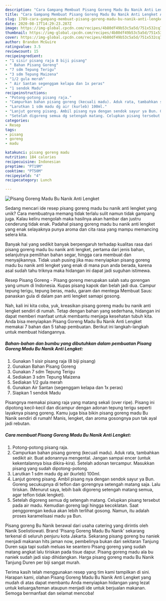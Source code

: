 ```yaml
---
description: "Cara Gampang Membuat Pisang Goreng Madu Bu Nanik Anti Lengket Anti Gagal"
title: "Cara Gampang Membuat Pisang Goreng Madu Bu Nanik Anti Lengket Anti Gagal"
slug: 1789-cara-gampang-membuat-pisang-goreng-madu-bu-nanik-anti-lengket-anti-gagal
date: 2020-08-17T14:29:23.287Z
image: https://img-global.cpcdn.com/recipes/4b80df49b53c5a5d/751x532cq70/pisang-goreng-madu-bu-nanik-anti-lengket-foto-resep-utama.jpg
thumbnail: https://img-global.cpcdn.com/recipes/4b80df49b53c5a5d/751x532cq70/pisang-goreng-madu-bu-nanik-anti-lengket-foto-resep-utama.jpg
cover: https://img-global.cpcdn.com/recipes/4b80df49b53c5a5d/751x532cq70/pisang-goreng-madu-bu-nanik-anti-lengket-foto-resep-utama.jpg
author: Brandon McGuire
ratingvalue: 3.5
reviewcount: 15
recipeingredient:
- "1 sisir pisang raja 8 biji pisang"
- " Bahan Pisang Goreng"
- "7 sdm Tepung Terigu"
- "3 sdm Tepung Maizena"
- "1/2 gula merah"
- " Air Santan segenggam kelapa dan 1x peras"
- "1 sendok Madu"
recipeinstructions:
- "Potong-potong pisang raja."
- "Campurkan bahan pisang goreng (kecuali madu). Aduk rata, tambahkan sedikit air. Buat adonannya mengental. Jangan sampai encer (untuk kekentalannya bisa dikira-kira). Setelah adonan tercampur. Masukkan pisang yang sudah dipotong-potong."
- "Larutkan 1 sdm madu dg air (kurleb) 100ml."
- "Lanjut goreng pisang. Ambil pisang nya dengan sendok sayur ya Bun. Goreng secukupnya di teflon dan gorengnya setengah matang saja. Lalu tiriskan. (Menurut saya, lebih baik digoreng setengah matang semua, agar teflon tidak lengket)."
- "Setelah digoreng semua dg setengah matang. Celupkan pisang tersebut pada air madu. Kemudian goreng lagi hingga kecoklatan. Saat penggorengan kedua akan lebih terlihat gosong. Namun, itu adalah proses karamelisasi madu ya Bun."
categories:
- Resep
tags:
- pisang
- goreng
- madu

katakunci: pisang goreng madu 
nutrition: 184 calories
recipecuisine: Indonesian
preptime: "PT19M"
cooktime: "PT50M"
recipeyield: "4"
recipecategory: Lunch

---
```



![Pisang Goreng Madu Bu Nanik Anti Lengket](https://img-global.cpcdn.com/recipes/4b80df49b53c5a5d/751x532cq70/pisang-goreng-madu-bu-nanik-anti-lengket-foto-resep-utama.jpg)

Sedang mencari ide resep pisang goreng madu bu nanik anti lengket yang unik? Cara membuatnya memang tidak terlalu sulit namun tidak gampang juga. Kalau keliru mengolah maka hasilnya akan hambar dan justru cenderung tidak enak. Padahal pisang goreng madu bu nanik anti lengket yang enak selayaknya punya aroma dan cita rasa yang mampu memancing selera kita.

Banyak hal yang sedikit banyak berpengaruh terhadap kualitas rasa dari pisang goreng madu bu nanik anti lengket, pertama dari jenis bahan, selanjutnya pemilihan bahan segar, hingga cara membuat dan menyajikannya. Tidak usah pusing jika mau menyiapkan pisang goreng madu bu nanik anti lengket yang enak di mana pun anda berada, karena asal sudah tahu triknya maka hidangan ini dapat jadi suguhan istimewa.

Resep Pisang Goreng - Pisang goreng merupakan salah satu gorengan yang umum di Indonesia. Kupas pisang kapok dan belah jadi dua. Campur tepung terigu, tepung beras, madu, garam dan mentega Membuat Saus: panaskan gula di dalam pan anti lengket samapi gosong.


Nah, kali ini kita coba, yuk, kreasikan pisang goreng madu bu nanik anti lengket sendiri di rumah. Tetap dengan bahan yang sederhana, hidangan ini dapat memberi manfaat untuk membantu menjaga kesehatan tubuh kita. Anda bisa menyiapkan Pisang Goreng Madu Bu Nanik Anti Lengket memakai 7 bahan dan 5 tahap pembuatan. Berikut ini langkah-langkah untuk membuat hidangannya.

<!--inarticleads1-->

##### Bahan-bahan dan bumbu yang dibutuhkan dalam pembuatan Pisang Goreng Madu Bu Nanik Anti Lengket:

1. Gunakan 1 sisir pisang raja (8 biji pisang)
1. Gunakan  Bahan Pisang Goreng
1. Gunakan 7 sdm Tepung Terigu
1. Sediakan 3 sdm Tepung Maizena
1. Sediakan 1/2 gula merah
1. Gunakan  Air Santan (segenggam kelapa dan 1x peras)
1. Siapkan 1 sendok Madu


Pisangnya memakai pisang raja yang matang sekali (over ripe). Pisang ini dipotong kecil-kecil dan dicampur dengan adonan tepung terigu seperti layaknya pisang goreng. Kamu juga bisa bikin pisang goreng madu Bu Nanik sendiri di rumah! Manis, lengket, dan aroma gosongnya pun tak ayal jadi rebutan. 

<!--inarticleads2-->

##### Cara membuat Pisang Goreng Madu Bu Nanik Anti Lengket:

1. Potong-potong pisang raja.
1. Campurkan bahan pisang goreng (kecuali madu). Aduk rata, tambahkan sedikit air. Buat adonannya mengental. Jangan sampai encer (untuk kekentalannya bisa dikira-kira). Setelah adonan tercampur. Masukkan pisang yang sudah dipotong-potong.
1. Larutkan 1 sdm madu dg air (kurleb) 100ml.
1. Lanjut goreng pisang. Ambil pisang nya dengan sendok sayur ya Bun. Goreng secukupnya di teflon dan gorengnya setengah matang saja. Lalu tiriskan. (Menurut saya, lebih baik digoreng setengah matang semua, agar teflon tidak lengket).
1. Setelah digoreng semua dg setengah matang. Celupkan pisang tersebut pada air madu. Kemudian goreng lagi hingga kecoklatan. Saat penggorengan kedua akan lebih terlihat gosong. Namun, itu adalah proses karamelisasi madu ya Bun.


Pisang goreng Bu Nanik berawal dari usaha catering yang dirintis oleh Nanik Soelistiowati. Brand &#39;Pisang Goreng Madu Bu Nanik&#39; sekarang terkenal di seluruh penjuru kota Jakarta. Sekarang pisang goreng bu naniek menjadi makanan hits jaman now, pembelinya bukan dari sekitaran Tanjung Duren saja tapi sudah meluas ke seantero Pisang goreng yang sudah matang angkat lalu tiriskan pada tisue dapur. Pisang goreng madu ala bu naniek sudah jadi siap dihidangkan. Harga pisang goreng madu Bu Nanik Tanjung Duren per biji sangat murah. 

Terima kasih telah menggunakan resep yang tim kami tampilkan di sini. Harapan kami, olahan Pisang Goreng Madu Bu Nanik Anti Lengket yang mudah di atas dapat membantu Anda menyiapkan hidangan yang lezat untuk keluarga/teman ataupun menjadi ide untuk berjualan makanan. Semoga bermanfaat dan selamat mencoba!
